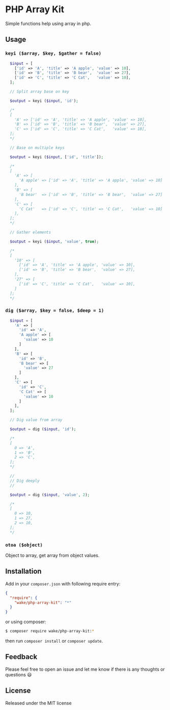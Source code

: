 # PHP Array Kit

Simple functions help using array in php.

## Usage

### `keyi ($array, $key, $gather = false)`

```php
  $input = [
    ['id' => 'A', 'title' => 'A apple', 'value' => 10],
    ['id' => 'B', 'title' => 'B bear',  'value' => 27],
    ['id' => 'C', 'title' => 'C Cat',   'value' => 10],
  ];

  // Split array base on key

  $output = keyi ($input, 'id');

  /*
  [
    'A' => ['id' => 'A', 'title' => 'A apple', 'value' => 10],
    'B' => ['id' => 'B', 'title' => 'B bear',  'value' => 27],
    'C' => ['id' => 'C', 'title' => 'C Cat',   'value' => 10],
  ];
  */

  // Base on multiple keys

  $output = keyi ($input, ['id', 'title']);

  /*
  [
    'A' => [
      'A apple' => ['id' => 'A', 'title' => 'A apple', 'value' => 10]
    ],
    'B' => [
      'B bear'  => ['id' => 'B', 'title' => 'B bear',  'value' => 27]
    ],
    'C' => [
      'C Cat'   => ['id' => 'C', 'title' => 'C Cat',   'value' => 10]
    ],
  ];
  */

  // Gather elements

  $output = keyi ($input, 'value', true);

  /*
  [
    '10' => [
      ['id' => 'A', 'title' => 'A apple', 'value' => 10],
      ['id' => 'B', 'title' => 'B bear',  'value' => 27],
    ],
    '27' => [
      ['id' => 'C', 'title' => 'C Cat',   'value' => 10],
    ]
  ];
  */

```

### `dig ($array, $key = false, $deep = 1)`

```php
  $input = [
    'A' => [
      'id' => 'A',
      'A apple' => [
        'value' => 10
      ]
    ],
    'B' => [
      'id' => 'B',
      'B bear' => [
        'value' => 27
      ]
    ],
    'C' => [
      'id' => 'C',
      'C Cat' => [
        'value' => 10
      ]
    ],
  ];

  // Dig value from array

  $output = dig ($input, 'id');

  /*
  [
    0 => 'A',
    1 => 'B',
    2 => 'C',
  ];
  */

  //
  // Dig deeply
  //

  $output = dig ($input, 'value', 2);

  /*
  [
    0 => 10,
    1 => 27,
    2 => 10,
  ];
  */

```

### `otoa ($object)`

Object to array, get array from object values.

## Installation

Add in your `composer.json` with following require entry:

```json
{
  "require": {
    "wake/php-array-kit": "*"
  }
}
```

or using composer:

```bash
$ composer require wake/php-array-kit:*
```

then run `composer install` or `composer update`.

## Feedback

Please feel free to open an issue and let me know if there is any thoughts or questions :smiley:

## License

Released under the MIT license

